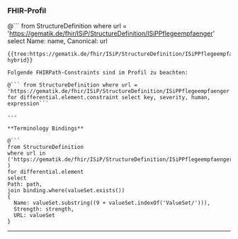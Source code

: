 ### FHIR-Profil

@```
from StructureDefinition where url = 'https://gematik.de/fhir/ISiP/StructureDefinition/ISiPPflegeempfaenger' select Name: name, Canonical: url
```
{{tree:https://gematik.de/fhir/ISiP/StructureDefinition/ISiPPflegeempfaenger, hybrid}}

Folgende FHIRPath-Constraints sind im Profil zu beachten:

@``` from StructureDefinition where url = 'https://gematik.de/fhir/ISiP/StructureDefinition/ISiPPflegeempfaenger' for differential.element.constraint select key, severity, human, expression```

---

**Terminology Bindings**

@```
from StructureDefinition
where url in ('https://gematik.de/fhir/ISiP/StructureDefinition/ISiPPflegeempfaenger' )
for differential.element
select
Path: path,
join binding.where(valueSet.exists())
{
  Name: valueSet.substring((9 + valueSet.indexOf('ValueSet/'))),
  Strength: strength,
  URL: valueSet
}
```

---